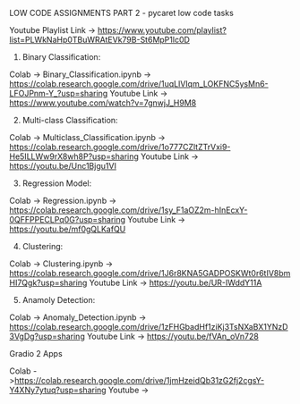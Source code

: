 LOW CODE ASSIGNMENTS PART 2 - pycaret low code tasks

Youtube Playlist Link -> https://www.youtube.com/playlist?list=PLWkNaHp0TBuWRAtEVk79B-St6MpP1lc0D

1. Binary Classification:
   
Colab -> Binary_Classification.ipynb -> https://colab.research.google.com/drive/1uqLlVIqm_LOKFNC5ysMn6-LFOJPnm-Y_?usp=sharing
Youtube Link -> https://www.youtube.com/watch?v=7gnwjJ_H9M8

2. Multi-class Classification:
   
Colab -> Multiclass_Classification.ipynb -> https://colab.research.google.com/drive/1o777CZltZTrVxi9-He5ILLWw9rX8wh8P?usp=sharing
Youtube Link -> https://youtu.be/Unc1Bjgu1VI

3. Regression Model:
   
Colab -> Regression.ipynb -> https://colab.research.google.com/drive/1sy_F1aOZ2m-hInEcxY-0QFFPPECLPq0G?usp=sharing
Youtube Link -> https://youtu.be/mf0gQLKafQU

4. Clustering:
   
Colab -> Clustering.ipynb -> https://colab.research.google.com/drive/1J6r8KNA5GADPOSKWt0r6tIV8bmHI7Qgk?usp=sharing
Youtube Link -> https://youtu.be/UR-IWddY11A

5. Anamoly Detection:
   
Colab -> Anomaly_Detection.ipynb -> https://colab.research.google.com/drive/1zFHGbadHf1ziKj3TsNXaBX1YNzD3VgDg?usp=sharing
Youtube Link -> https://youtu.be/fVAn_oVn728

Gradio 2 Apps 

Colab - >https://colab.research.google.com/drive/1jmHzeidQb31zG2fj2cgsY-Y4XNy7ytuq?usp=sharing
Youtube ->
